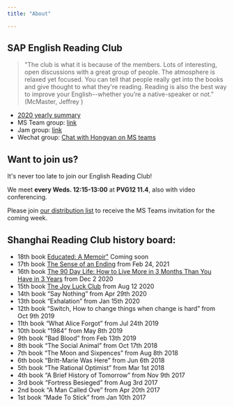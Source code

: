 ```yaml
---
title: "About"

---
```


## SAP English Reading Club 

> "The club is what it is because of the members. Lots of interesting, open discussions with a great group of people. The atmosphere is relaxed yet focused. You can tell that people really get into the books and give thought to what they're reading. Reading is also the best way to improve your English--whether you’re a native-speaker or not.”  (McMaster, Jeffrey )​


- [2020 yearly summary](/news/2020-club-summary/)
-  MS Team group: [link](https://teams.microsoft.com/l/team/19%3aa80b05067aa14c5f856901fcb797718c%40thread.tacv2/conversations?groupId=f9638959-ebe9-4902-9a05-0140f56a1928&tenantId=42f7676c-f455-423c-82f6-dc2d99791af7)
- Jam group: [link](https://jam4.sapjam.com/groups/OTg12I6jQYVWudS41GXQeD/overview_page/0HnpUGoPzTjyRZbxdw6oQu)
- Wechat group: [Chat with Hongyan on MS teams](https://teams.microsoft.com/l/chat/0/0?users=hongyan.shao@sap.com)


## Want to join us?

It's never too late to join our English Reading Club!

We meet **every Weds. 12:15-13:00** at **PVG12 11.4**, also with video conferencing.

Please join [our distribution list](https://profiles.wdf.sap.corp/groups/60122e300e5e66027e880d93/users) to receive the MS Teams invitation for the coming week.

## Shanghai Reading Club history board:

- 18th book [Educated: A Memoir"](/news/book-18-candidates/) Coming soon
- 17th book [The Sense of an Ending](/news/book-17-candidates/) from Feb 24, 2021
- 16th book [The 90 Day Life: How to Live More in 3 Months Than You Have in 3 Years](https://www.amazon.com/dp/B079JG3D2W) from Dec 2 2020  
- 15th book [The Joy Luck Club](https://www.amazon.com/dp/B004IYISSK) from Aug 12 2020  
- 14th book “Say Nothing” from Apr 29th 2020
- 13th book “Exhalation” from Jan 15th 2020
- 12th book “Switch, How to change things when change is hard” from Oct 9th 2019
- 11th book “What Alice Forgot” from Jul 24th 2019
- 10th book “1984” from May 8th 2019
- 9th book “Bad Blood” from Feb 13th 2019
- 8th book “The Social Animal” from Oct 17th 2018
- 7th book “The Moon and Sixpences” from Aug 8th 2018
- 6th book “Britt-Marie Was Here” from Jun 6th 2018
- 5th book “The Rational Optimist” from Mar 1st 2018 
- 4th book “A Brief History of Tomorrow” from Nov 9th 2017
- 3rd book “Fortress Besieged” from Aug 3rd 2017
- 2nd book “A Man Called Ove” from Apr 20th 2017
- 1st book “Made To Stick” from Jan 10th 2017
